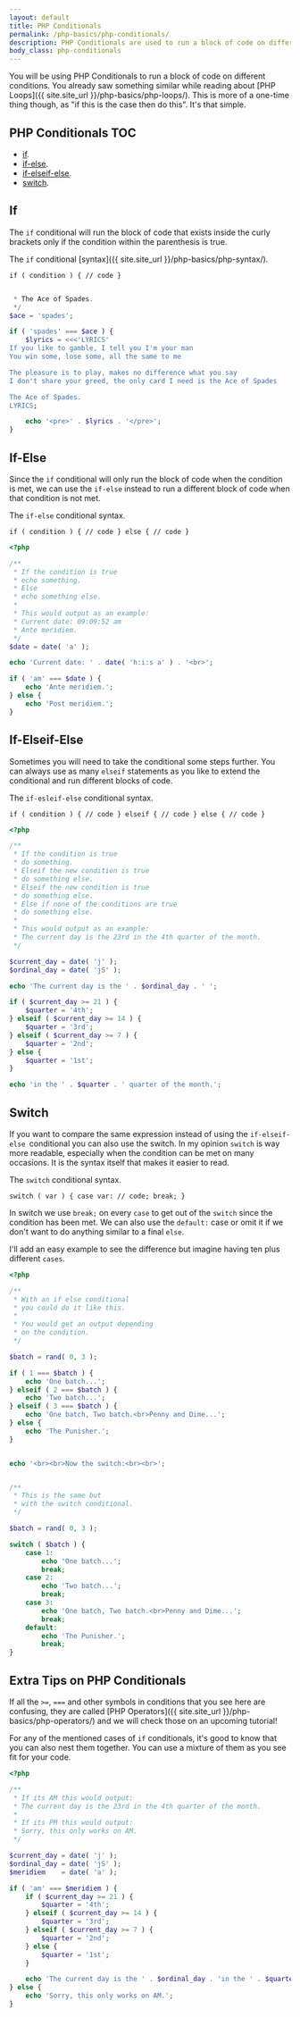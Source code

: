 ```yaml
---
layout: default
title: PHP Conditionals
permalink: /php-basics/php-conditionals/
description: PHP Conditionals are used to run a block of code on different conditions. It&#039;s similar to what we&#039;ve seen on PHP Loops but this is more of a one-time thing.
body_class: php-conditionals
---
```

You will be using PHP Conditionals to run a block of code on different conditions. You already saw something similar while reading about [PHP Loops]({{ site.site_url }}/php-basics/php-loops/). This is more of a one-time thing though, as "if this is the case then do this". It's that simple.

## PHP Conditionals TOC

- [if](#if).
- [if-else](#if-else).
- [if-elseif-else](#if-elseif-else).
- [switch](#switch).

## If

The `if` conditional will run the block of code that exists inside the curly brackets only if the condition within the parenthesis is true.

The `if` conditional [syntax]({{ site.site_url }}/php-basics/php-syntax/).

`if ( condition ) { // code }`

```php

 * The Ace of Spades.
 */
$ace = 'spades';

if ( 'spades' === $ace ) {
	$lyrics = <<<'LYRICS'
If you like to gamble, I tell you I'm your man
You win some, lose some, all the same to me

The pleasure is to play, makes no difference what you say
I don't share your greed, the only card I need is the Ace of Spades

The Ace of Spades.
LYRICS;

	echo '<pre>' . $lyrics . '</pre>';
}
```

## If-Else

Since the `if` conditional will only run the block of code when the condition is met, we can use the `if-else` instead to run a different block of code when that condition is not met.

The `if-else` conditional syntax.

`if ( condition ) { // code } else { // code }`

```php
<?php

/**
 * If the condition is true
 * echo something.
 * Else
 * echo something else.
 *
 * This would output as an example:
 * Current date: 09:09:52 am
 * Ante meridiem.
 */
$date = date( 'a' );

echo 'Current date: ' . date( 'h:i:s a' ) . '<br>';

if ( 'am' === $date ) {
	echo 'Ante meridiem.';
} else {
	echo 'Post meridiem.';
}
```

## If-Elseif-Else

Sometimes you will need to take the conditional some steps further. You can always use as many `elseif` statements as you like to extend the conditional and run different blocks of code.

The `if-esleif-else` conditional syntax.

`if ( condition ) { // code } elseif { // code } else { // code }`

```php
<?php

/**
 * If the condition is true
 * do something.
 * Elseif the new condition is true
 * do something else.
 * Elseif the new condition is true
 * do something else.
 * Else if none of the conditions are true
 * do something else.
 *
 * This would output as an example:
 * The current day is the 23rd in the 4th quarter of the month.
 */

$current_day = date( 'j' );
$ordinal_day = date( 'jS' );

echo 'The current day is the ' . $ordinal_day . ' ';

if ( $current_day >= 21 ) {
	$quarter = '4th';
} elseif ( $current_day >= 14 ) {
	$quarter = '3rd';
} elseif ( $current_day >= 7 ) {
	$quarter = '2nd';
} else {
	$quarter = '1st';
}

echo 'in the ' . $quarter . ' quarter of the month.';
```

## Switch

If you want to compare the same expression instead of using the `if-elseif-else `conditional you can also use the switch. In my opinion `switch` is way more readable, especially when the condition can be met on many occasions. It is the syntax itself that makes it easier to read.

The `switch` conditional syntax.

`switch ( var ) { case var: // code; break; }`

In switch we use `break;` on every `case` to get out of the `switch` since the condition has been met. We can also use the `default:` case or omit it if we don't want to do anything similar to a final `else`.

I'll add an easy example to see the difference but imagine having ten plus different `cases`.

```php
<?php

/**
 * With an if else conditional
 * you could do it like this.
 *
 * You would get an output depending
 * on the condition.
 */

$batch = rand( 0, 3 );

if ( 1 === $batch ) {
	echo 'One batch...';
} elseif ( 2 === $batch ) {
	echo 'Two batch...';
} elseif ( 3 === $batch ) {
	echo 'One batch, Two batch.<br>Penny and Dime...';
} else {
	echo 'The Punisher.';
}


echo '<br><br>Now the switch:<br><br>';


/**
 * This is the same but
 * with the switch conditional.
 */

$batch = rand( 0, 3 );

switch ( $batch ) {
	case 1:
		echo 'One batch...';
		break;
	case 2:
		echo 'Two batch...';
		break;
	case 3:
		echo 'One batch, Two batch.<br>Penny and Dime...';
		break;
	default:
		echo 'The Punisher.';
		break;
}
```

## Extra Tips on PHP Conditionals

If all the `>=`, `===` and other symbols in conditions that you see here are confusing, they are called [PHP Operators]({{ site.site_url }}/php-basics/php-operators/) and we will check those on an upcoming tutorial!

For any of the mentioned cases of `if` conditionals, it's good to know that you can also nest them together. You can use a mixture of them as you see fit for your code.

```php
<?php

/**
 * If its AM this would output:
 * The current day is the 23rd in the 4th quarter of the month.
 *
 * If its PM this would output:
 * Sorry, this only works on AM.
 */

$current_day = date( 'j' );
$ordinal_day = date( 'jS' );
$meridiem    = date( 'a' );

if ( 'am' === $meridiem ) {
	if ( $current_day >= 21 ) {
		$quarter = '4th';
	} elseif ( $current_day >= 14 ) {
		$quarter = '3rd';
	} elseif ( $current_day >= 7 ) {
		$quarter = '2nd';
	} else {
		$quarter = '1st';
	}

	echo 'The current day is the ' . $ordinal_day . 'in the ' . $quarter . ' quarter of the month.';
} else {
	echo 'Sorry, this only works on AM.';
}
```
